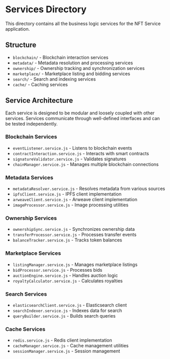 # Services Directory

This directory contains all the business logic services for the NFT Service application.

## Structure

- `blockchain/` - Blockchain interaction services
- `metadata/` - Metadata resolution and processing services
- `ownership/` - Ownership tracking and synchronization services
- `marketplace/` - Marketplace listing and bidding services
- `search/` - Search and indexing services
- `cache/` - Caching services

## Service Architecture

Each service is designed to be modular and loosely coupled with other services. Services communicate through well-defined interfaces and can be tested independently.

### Blockchain Services
- `eventListener.service.js` - Listens to blockchain events
- `contractInteraction.service.js` - Interacts with smart contracts
- `signatureValidator.service.js` - Validates signatures
- `chainManager.service.js` - Manages multiple blockchain connections

### Metadata Services
- `metadataResolver.service.js` - Resolves metadata from various sources
- `ipfsClient.service.js` - IPFS client implementation
- `arweaveClient.service.js` - Arweave client implementation
- `imageProcessor.service.js` - Image processing utilities

### Ownership Services
- `ownershipSync.service.js` - Synchronizes ownership data
- `transferProcessor.service.js` - Processes transfer events
- `balanceTracker.service.js` - Tracks token balances

### Marketplace Services
- `listingManager.service.js` - Manages marketplace listings
- `bidProcessor.service.js` - Processes bids
- `auctionEngine.service.js` - Handles auction logic
- `royaltyCalculator.service.js` - Calculates royalties

### Search Services
- `elasticsearchClient.service.js` - Elasticsearch client
- `searchIndexer.service.js` - Indexes data for search
- `queryBuilder.service.js` - Builds search queries

### Cache Services
- `redis.service.js` - Redis client implementation
- `cacheManager.service.js` - Cache management utilities
- `sessionManager.service.js` - Session management